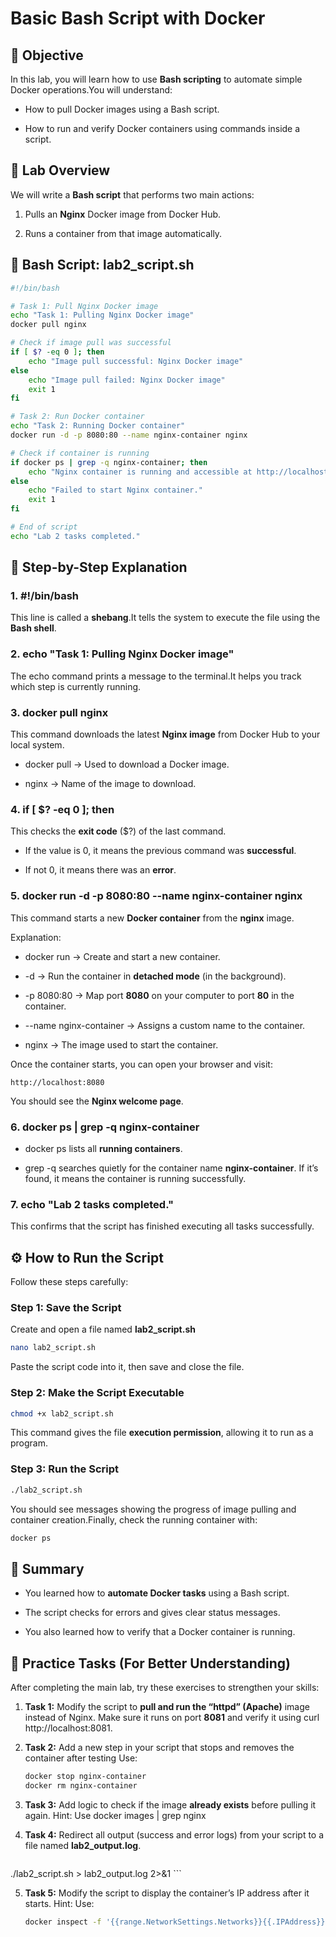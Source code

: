 **Basic Bash Script with Docker**
=================================

🎯 **Objective**
----------------

In this lab, you will learn how to use **Bash scripting** to automate simple Docker operations.You will understand:

*   How to pull Docker images using a Bash script.
    
*   How to run and verify Docker containers using commands inside a script.
    

🧩 **Lab Overview**
-------------------

We will write a **Bash script** that performs two main actions:

1.  Pulls an **Nginx** Docker image from Docker Hub.
    
2.  Runs a container from that image automatically.
    

📄 **Bash Script: lab2\_script.sh**
-----------------------------------

```bash
#!/bin/bash

# Task 1: Pull Nginx Docker image
echo "Task 1: Pulling Nginx Docker image"
docker pull nginx

# Check if image pull was successful
if [ $? -eq 0 ]; then
	echo "Image pull successful: Nginx Docker image"
else
	echo "Image pull failed: Nginx Docker image"
	exit 1
fi

# Task 2: Run Docker container
echo "Task 2: Running Docker container"
docker run -d -p 8080:80 --name nginx-container nginx

# Check if container is running
if docker ps | grep -q nginx-container; then
	echo "Nginx container is running and accessible at http://localhost:8080"
else
	echo "Failed to start Nginx container."
	exit 1
fi

# End of script
echo "Lab 2 tasks completed."
```

🧱 **Step-by-Step Explanation**
-------------------------------

### 1\. #!/bin/bash

This line is called a **shebang**.It tells the system to execute the file using the **Bash shell**.

### 2\. echo "Task 1: Pulling Nginx Docker image"

The echo command prints a message to the terminal.It helps you track which step is currently running.

### 3\. docker pull nginx

This command downloads the latest **Nginx image** from Docker Hub to your local system.

*   docker pull → Used to download a Docker image.
    
*   nginx → Name of the image to download.
    

### 4\. if \[ $? -eq 0 \]; then

This checks the **exit code** ($?) of the last command.

*   If the value is 0, it means the previous command was **successful**.
    
*   If not 0, it means there was an **error**.
    

### 5\. docker run -d -p 8080:80 --name nginx-container nginx

This command starts a new **Docker container** from the **nginx** image.

Explanation:

*   docker run → Create and start a new container.
    
*   \-d → Run the container in **detached mode** (in the background).
    
*   \-p 8080:80 → Map port **8080** on your computer to port **80** in the container.
    
*   \--name nginx-container → Assigns a custom name to the container.
    
*   nginx → The image used to start the container.
    

Once the container starts, you can open your browser and visit:

```arduino
http://localhost:8080
```

You should see the **Nginx welcome page**.

### 6\. docker ps | grep -q nginx-container

*   docker ps lists all **running containers**.
    
*   grep -q searches quietly for the container name **nginx-container**. If it’s found, it means the container is running successfully.
    

### 7\. echo "Lab 2 tasks completed."

This confirms that the script has finished executing all tasks successfully.

⚙️ **How to Run the Script**
----------------------------

Follow these steps carefully:

### Step 1: Save the Script

Create and open a file named **lab2\_script.sh**

```bash
nano lab2_script.sh
```

Paste the script code into it, then save and close the file.

### Step 2: Make the Script Executable

```bash
chmod +x lab2_script.sh
```

This command gives the file **execution permission**, allowing it to run as a program.

### Step 3: Run the Script

```bash
./lab2_script.sh
```

You should see messages showing the progress of image pulling and container creation.Finally, check the running container with:

```bash
docker ps
```

🧾 **Summary**
--------------

*   You learned how to **automate Docker tasks** using a Bash script.
    
*   The script checks for errors and gives clear status messages.
    
*   You also learned how to verify that a Docker container is running.
    

🧠 **Practice Tasks (For Better Understanding)**
------------------------------------------------

After completing the main lab, try these exercises to strengthen your skills:

1.  **Task 1:** Modify the script to **pull and run the “httpd” (Apache)** image instead of Nginx. Make sure it runs on port **8081** and verify it using curl http://localhost:8081.

2. **Task 2:** Add a new step in your script that stops and removes the container after testing Use:

    ```bash
    docker stop nginx-container
    docker rm nginx-container
    ```
    
3.  **Task 3:** Add logic to check if the image **already exists** before pulling it again.
   Hint: Use   docker images | grep nginx

4.  **Task 4:** Redirect all output (success and error logs) from your script to a file named **lab2_output.log**.

    ```bash
   ./lab2\_script.sh > lab2\_output.log 2>&1
    ```

5.  **Task 5:** Modify the script to display the container’s IP address after it starts.
Hint: Use:

	```bash
	docker inspect -f '{{range.NetworkSettings.Networks}}{{.IPAddress}}{{end}}' nginx-container
	```
